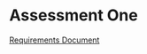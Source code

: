 # Assessment One

[Requirements Document](https://drive.google.com/file/d/1EX4MMJsTKaXm5sHupt8dj4_N1M6z6wSZ/view?usp=share_link)